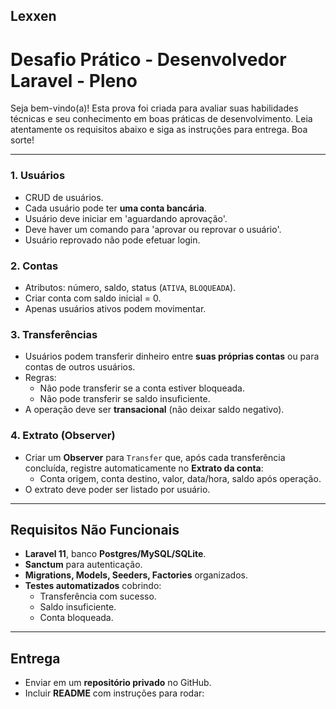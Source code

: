 ## Lexxen
# Desafio Prático - Desenvolvedor Laravel - Pleno

Seja bem-vindo(a)! Esta prova foi criada para avaliar suas habilidades técnicas e seu conhecimento em boas práticas de desenvolvimento. Leia atentamente os requisitos abaixo e siga as instruções para entrega. Boa sorte!

---

### 1. Usuários
- CRUD de usuários.
- Cada usuário pode ter **uma conta bancária**.
- Usuário deve iniciar em 'aguardando aprovação'.
- Deve haver um comando para 'aprovar ou reprovar o usuário'. 
- Usuário reprovado não pode efetuar login.
  
### 2. Contas
- Atributos: número, saldo, status (`ATIVA`, `BLOQUEADA`).
- Criar conta com saldo inicial = 0.
- Apenas usuários ativos podem movimentar.

### 3. Transferências
- Usuários podem transferir dinheiro entre **suas próprias contas** ou para contas de outros usuários.
- Regras:
  - Não pode transferir se a conta estiver bloqueada.
  - Não pode transferir se saldo insuficiente.
- A operação deve ser **transacional** (não deixar saldo negativo).

### 4. Extrato (Observer)
- Criar um **Observer** para `Transfer` que, após cada transferência concluída, registre automaticamente no **Extrato da conta**:
  - Conta origem, conta destino, valor, data/hora, saldo após operação.
- O extrato deve poder ser listado por usuário.

---

## Requisitos Não Funcionais
- **Laravel 11**, banco **Postgres/MySQL/SQLite**.
- **Sanctum** para autenticação.
- **Migrations, Models, Seeders, Factories** organizados.
- **Testes automatizados** cobrindo:
  - Transferência com sucesso.
  - Saldo insuficiente.
  - Conta bloqueada.

---

## Entrega
- Enviar em um **repositório privado** no GitHub.
- Incluir **README** com instruções para rodar:
